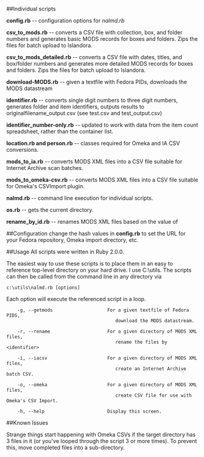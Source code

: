 ##Individual scripts

**config.rb** -- configuration options for _nalmd.rb_

**csv_to_mods.rb** -- converts a CSV file with collection, box, and folder numbers and generates basic MODS records for boxes and folders. Zips the files for batch upload to Islandora.

**csv_to_mods_detailed.rb** -- converts a CSV file with dates, titles, and box/folder numbers and generates more detailed MODS records for boxes and folders. Zips the files for batch upload to Islandora.

**download-MODS.rb** -- given a textfile with Fedora PIDs, downloads the MODS datastream

**identifier.rb** -- converts single digit numbers to three digit numbers, generates folder and item identifiers, outputs results to originalfilename_output.csv (see test.csv and test_output.csv)

**identifier_number-only.rb** -- updated to work with data from the item count spreadsheet, rather than the container list.

**location.rb and person.rb** -- classes required for Omeka and IA CSV conversions.

**mods_to_ia.rb** -- converts MODS XML files into a CSV file suitable for Internet Archive scan batches.

**mods_to_omeka-csv.rb** -- converts MODS XML files into a CSV file suitable for Omeka's CSVImport plugin.

**nalmd.rb** -- command line execution for individual scripts.

**os.rb** -- gets the current directory.

**rename_by_id.rb** -- renames MODS XML files based on the value of <identifier>

##Configuration
change the hash values in **config.rb** to set the URL for your Fedora repository, Omeka import directory, etc.

##Usage
All scripts were written in Ruby 2.0.0.

The easiest way to use these scripts is to place them in an easy to reference top-level directory on your hard drive. I use C:\utils. The scripts can then be called from the command line in any directory via 

```
c:\utils\nalmd.rb [options]
```

Each option will execute the referenced script in a loop. 

```
    -g, --getmods                    For a given textfile of Fedora PIDS,
                                        download the MODS datastream.

    -r, --rename                     For a given directory of MODS XML files,
                                        rename the files by <identifier>

    -i, --iacsv                      For a given directory of MODS XML files,
                                        create an Internet Archive batch CSV.

    -o, --omeka                      For a given directory of MODS XML files,
                                        create CSV file for use with Omeka's CSV Import.

    -h, --help                       Display this screen.
```

##Known Issues

Strange things start happening with Omeka CSVs if the target directory has 3 files in it (or you've looped through the script 3 or more times). To prevent this, move completed files into a sub-directory.